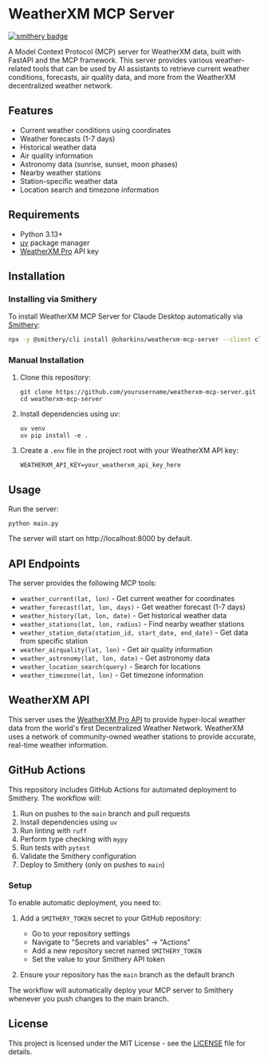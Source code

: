 # WeatherXM MCP Server

[![smithery badge](https://smithery.ai/badge/@oharkins/weatherxm-mcp-server)](https://smithery.ai/server/@oharkins/weatherxm-mcp-server)

A Model Context Protocol (MCP) server for WeatherXM data, built with FastAPI and the MCP framework. This server provides various weather-related tools that can be used by AI assistants to retrieve current weather conditions, forecasts, air quality data, and more from the WeatherXM decentralized weather network.

## Features

- Current weather conditions using coordinates
- Weather forecasts (1-7 days)
- Historical weather data
- Air quality information
- Astronomy data (sunrise, sunset, moon phases)
- Nearby weather stations
- Station-specific weather data
- Location search and timezone information

## Requirements

- Python 3.13+
- [uv](https://github.com/astral-sh/uv) package manager
- [WeatherXM Pro](https://pro.weatherxm.com/) API key

## Installation

### Installing via Smithery

To install WeatherXM MCP Server for Claude Desktop automatically via [Smithery](https://smithery.ai/server/@oharkins/weatherxm-mcp-server):

```bash
npx -y @smithery/cli install @oharkins/weatherxm-mcp-server --client claude
```

### Manual Installation
1. Clone this repository:
   ```
   git clone https://github.com/yourusername/weatherxm-mcp-server.git
   cd weatherxm-mcp-server
   ```

2. Install dependencies using uv:
   ```
   uv venv
   uv pip install -e .
   ```

3. Create a `.env` file in the project root with your WeatherXM API key:
   ```
   WEATHERXM_API_KEY=your_weatherxm_api_key_here
   ```

## Usage

Run the server:

```
python main.py
```

The server will start on http://localhost:8000 by default.

## API Endpoints

The server provides the following MCP tools:

- `weather_current(lat, lon)` - Get current weather for coordinates
- `weather_forecast(lat, lon, days)` - Get weather forecast (1-7 days)
- `weather_history(lat, lon, date)` - Get historical weather data
- `weather_stations(lat, lon, radius)` - Find nearby weather stations
- `weather_station_data(station_id, start_date, end_date)` - Get data from specific station
- `weather_airquality(lat, lon)` - Get air quality information
- `weather_astronomy(lat, lon, date)` - Get astronomy data
- `weather_location_search(query)` - Search for locations
- `weather_timezone(lat, lon)` - Get timezone information

## WeatherXM API

This server uses the [WeatherXM Pro API](https://pro.weatherxm.com/documentation) to provide hyper-local weather data from the world's first Decentralized Weather Network. WeatherXM uses a network of community-owned weather stations to provide accurate, real-time weather information.

## GitHub Actions

This repository includes GitHub Actions for automated deployment to Smithery. The workflow will:

1. Run on pushes to the `main` branch and pull requests
2. Install dependencies using `uv`
3. Run linting with `ruff`
4. Perform type checking with `mypy`
5. Run tests with `pytest`
6. Validate the Smithery configuration
7. Deploy to Smithery (only on pushes to `main`)

### Setup

To enable automatic deployment, you need to:

1. Add a `SMITHERY_TOKEN` secret to your GitHub repository:
   - Go to your repository settings
   - Navigate to "Secrets and variables" → "Actions"
   - Add a new repository secret named `SMITHERY_TOKEN`
   - Set the value to your Smithery API token

2. Ensure your repository has the `main` branch as the default branch

The workflow will automatically deploy your MCP server to Smithery whenever you push changes to the main branch.

## License

This project is licensed under the MIT License - see the [LICENSE](LICENSE) file for details.
